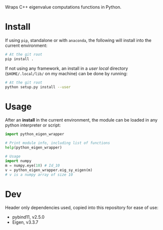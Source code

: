 Wraps C++ eigenvalue computations functions in Python.

# Install #

If using `pip`, standalone or with `anaconda`, the following will install into the current environment:
```bash
# At the git root
pip install .
```

If not using any framework, an install in a _user local_ directory (`$HOME/.local/lib/` on my machine) can be done by running:
```bash
# At the git root
python setup.py install --user
```

# Usage #

After an **install** in the current environment, the module can be loaded in any python interpreter or script:
```python
import python_eigen_wrapper

# Print module info, including list of functions
help(python_eigen_wrapper)

# Usage
import numpy
m = numpy.eye(10) # Id_10
v = python_eigen_wrapper.eig_sy_eigen(m)
# v is a numpy array of size 10
```

# Dev #

Header only dependencies used, copied into this repository for ease of use:
 * pybind11, v2.5.0
 * Eigen, v3.3.7